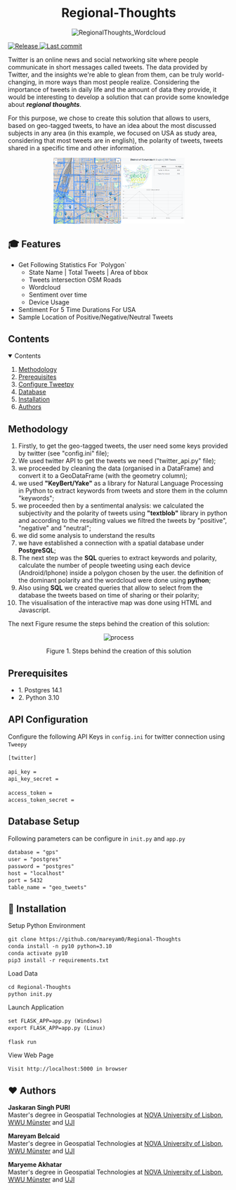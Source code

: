 <h1 align="center"><b>Regional-Thoughts</b></h1>


<p align="center">
<img width="300" alt="RegionalThoughts_Wordcloud" src="https://user-images.githubusercontent.com/99036510/155221764-59abc221-d588-4ceb-820b-0ce8e20b93a1.png">
</p>

<p>
    <a href="https://github.com/deepset-ai/haystack/releases">
        <img alt="Release" src="https://img.shields.io/github/release/deepset-ai/haystack">
    </a>
    <a href="https://github.com/deepset-ai/haystack/commits/master">
        <img alt="Last commit" src="https://img.shields.io/github/last-commit/deepset-ai/haystack">
    </a>
</p>

Twitter is an online news and social networking site where people communicate in short messages called tweets. The data provided by Twitter, and the insights we're able to glean from them, can be truly world-changing, in more ways than most people realize.
Considering the importance of tweets in daily life and the amount of data they provide, it would be interesting to develop a solution that can provide some knowledge about ***regional thoughts***.

For this purpose, we chose to create this solution that allows to users, based on geo-tagged tweets, to have an idea about the most discussed subjects in any area (in this example, we focused on USA as study area, considering that most tweets are in english), the polarity of tweets, tweets shared in a specific time and other information.

<p align="center">
<img width="300" alt="Product Page" src="https://github.com/mareyam0/Regional-Thoughts/blob/main/static/images/product.PNG">
</p>

## :mortar_board: Features

<ul>
  <li>Get Following Statistics For `Polygon`
  <ul>
    <li> State Name | Total Tweets | Area of bbox
    <li> Tweets intersection OSM Roads
    <li> Wordcloud
    <li> Sentiment over time
    <li> Device Usage
  </ul>
  <li>Sentiment For 5 Time Durations For USA
  <li>Sample Location of Positive/Negative/Neutral Tweets
</ul>

<!-- CONTENTS -->
<h2 id = "contents">Contents</h2>

<details open = "open">
  <summary>Contents</summary>
  <ol>
    <li><a href = "#methodology">Methodology</a></li>
    <li><a href = "#pre">Prerequisites</a></li>
    <li><a href = "#tweet">Configure Tweetpy</a></li>
    <li><a href = "#db">Database</a></li>
    <li><a href = "#init">Installation</a></li>
    <li><a href = "#authors">Authors</a></li>
  </ol>
</details>

<h2 id = "methodology">Methodology</h2>

1. Firstly, to get the geo-tagged tweets, the user need some keys provided by twitter (see "config.ini" file);
2. We used twitter API to get the tweets we need ("twitter_api.py" file);
3. we proceeded by cleaning the data (organised in a DataFrame) and convert it to a GeoDataFrame (with the geometry column);
4. we used **"KeyBert/Yake"** as a library for Natural Language Processing in Python to extract keywords from tweets and store them in the column "keywords";
5. we proceeded then by a sentimental analysis: we calculated the subjectivity and the polarity of tweets using **"textblob"** library in python and according to the resulting values we filtred the tweets by "positive", "negative" and "neutral";
6. we did some analysis to understand the results
7. we have established a connection with a spatial database under **PostgreSQL**;
8. The next step was the **SQL** queries to extract keywords and polarity, calculate the number of people tweeting using each device (Android/Iphone) inside a polygon chosen by the user. the definition of the dominant polarity and the wordcloud were done using **python**;
9. Also using **SQL** we created queries that allow to select from the database the tweets based on time of sharing or their polarity;
10. The visualisation of the interactive map was done using HTML and Javascript.

The next Figure resume the steps behind the creation of this solution:

<p align="center"> 
<img width="500" alt="process" src="https://user-images.githubusercontent.com/99036510/155242766-f775f514-3bbb-4c84-87de-14d0447961de.png" >
</p>

<p align="center">Figure 1. Steps behind the creation of this solution</p>

<h2 id = "pre">Prerequisites</h2>
<ul>
<li>1. Postgres 14.1
<li>2. Python 3.10
</ul>

<h2 id = "tweet">API Configuration</h2>

Configure the following API Keys in ```config.ini``` for twitter connection using ```Tweepy```

```
[twitter]

api_key = 
api_key_secret = 

access_token = 
access_token_secret = 
```


<h2 id = "db">Database Setup</h2>

Following parameters can be configure in ```init.py``` and ```app.py```
```
database = "gps"
user = "postgres"
password = "postgres"
host = "localhost"
port = 5432
table_name = "geo_tweets"
```

## :floppy_disk: Installation

Setup Python Environment
```
git clone https://github.com/mareyam0/Regional-Thoughts
conda install -n py10 python=3.10
conda activate py10
pip3 install -r requirements.txt
```

Load Data
```
cd Regional-Thoughts
python init.py
```

Launch Application
```
set FLASK_APP=app.py (Windows)
export FLASK_APP=app.py (Linux)

flask run
```

View Web Page
```
Visit http://localhost:5000 in browser
```

## :heart: Authors

<b>Jaskaran Singh PURI</b><br>
Master's degree in Geospatial Technologies at <a href ="https://www.novaims.unl.pt/" target = "_blank">NOVA University of Lisbon</a>, <a href ="https://www.uni-muenster.de/en/" target = "_blank">WWU Münster</a> and <a href ="https://www.uji.es/" target = "_blank">UJI</a><br>
</p>
<b>Mareyam Belcaid</b><br>
Master's degree in Geospatial Technologies at <a href ="https://www.novaims.unl.pt/" target = "_blank">NOVA University of Lisbon</a>, <a href ="https://www.uni-muenster.de/en/" target = "_blank">WWU Münster</a> and <a href ="https://www.uji.es/" target = "_blank">UJI</a><br>
</p>
<b>Maryeme Akhatar</b><br>
Master's degree in Geospatial Technologies at <a href ="https://www.novaims.unl.pt/" target = "_blank">NOVA University of Lisbon</a>, <a href ="https://www.uni-muenster.de/en/" target = "_blank">WWU Münster</a> and <a href ="https://www.uji.es/" target = "_blank">UJI</a><br>
</p>



